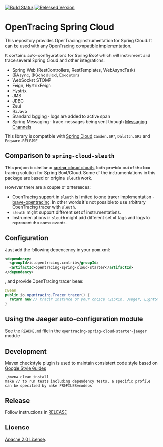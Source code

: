 [![Build Status][ci-img]][ci] [![Released Version][maven-img]][maven]

# OpenTracing Spring Cloud
This repository provides OpenTracing instrumentation for Spring Cloud. It can be used with any OpenTracing
compatible implementation.

It contains auto-configurations for Spring Boot which will instrument and trace several Spring Cloud and other integrations:
* Spring Web (RestControllers, RestTemplates, WebAsyncTask)
* @Async, @Scheduled, Executors
* WebSocket STOMP
* Feign, HystrixFeign
* Hystrix
* JMS
* JDBC
* Zuul
* RxJava
* Standard logging - logs are added to active span
* Spring Messaging - trace messages being sent through [Messaging Channels](https://docs.spring.io/spring-integration/reference/html/messaging-channels-section.html)

This library is compatible with [Spring Cloud](http://projects.spring.io/spring-cloud/) `Camden.SR7`, `Dalston.SR3`
 and `Edgware.RELEASE`

## Comparison to `spring-cloud-sleuth`
This project is similar to [spring-cloud-sleuth](https://github.com/spring-cloud/spring-cloud-sleuth), 
both provide out of the box tracing solution for Spring Boot/Cloud. Some of the instrumentations in this 
package are based on original `sleuth` work.

However there are a couple of differences:
* OpenTracing support in `sleuth` is limited to one tracer implementation - [brave-opentracing](https://github.com/openzipkin-contrib/brave-opentracing). In other words it's not possible to use arbitrary OpenTracing tracer with `sleuth`.
* `sleuth` might support different set of instrumentations.
* Instrumentations in `sleuth` might add different set of tags and logs to represent the same events.

## Configuration
Just add the following dependency in your pom.xml:
```xml
<dependency>
  <groupId>io.opentracing.contrib</groupId>
  <artifactId>opentracing-spring-cloud-starter</artifactId>
</dependency>
```
, and provide OpenTracing tracer bean:
```java
@Bean
public io.opentracing.Tracer tracer() {
  return new // tracer instance of your choice (Zipkin, Jaeger, LightStep)
}
```

## Using the Jaeger auto-configuration module

See the `README.md` file in the `opentracing-spring-cloud-starter-jaeger` module

## Development
Maven checkstyle plugin is used to maintain consistent code style based on [Google Style Guides](https://github.com/google/styleguide)

```shell
./mvnw clean install
make // to run tests including dependency tests, a specific profile can be specified by make PROFILES=nodeps
```

## Release
Follow instructions in [RELEASE](RELEASE.md)

   [ci-img]: https://travis-ci.org/opentracing-contrib/java-spring-cloud.svg?branch=master
   [ci]: https://travis-ci.org/opentracing-contrib/java-spring-cloud
   [maven-img]: https://img.shields.io/maven-central/v/io.opentracing.contrib/opentracing-spring-cloud.svg?maxAge=2592000
   [maven]: http://search.maven.org/#search%7Cga%7C1%7Copentracing-spring-cloud

## License

[Apache 2.0 License](./LICENSE).
